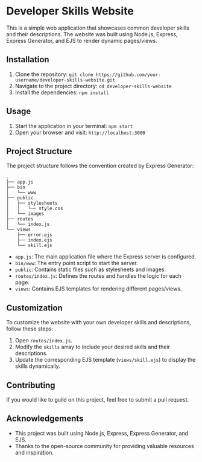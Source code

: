 # Developer Skills Website

This is a simple web application that showcases common developer skills and their descriptions. The website was built using Node.js, Express, Express Generator, and EJS to render dynamic pages/views.

## Installation

1. Clone the repository: `git clone https://github.com/your-username/developer-skills-website.git`
2. Navigate to the project directory: `cd developer-skills-website`
3. Install the dependencies: `npm install`

## Usage

1. Start the application in your terminal: `npm start`
2. Open your browser and visit: `http://localhost:3000`

## Project Structure

The project structure follows the convention created by Express Generator:

```
.
├── app.js
├── bin
│   └── www
├── public
│   ├── stylesheets
│   │   └── style.css
│   └── images
├── routes
│   └── index.js
└── views
    ├── error.ejs
    ├── index.ejs
    └── skill.ejs
```

- `app.js`: The main application file where the Express server is configured.
- `bin/www`: The entry point script to start the server.
- `public`: Contains static files such as stylesheets and images.
- `routes/index.js`: Defines the routes and handles the logic for each page.
- `views`: Contains EJS templates for rendering different pages/views.

## Customization

To customize the website with your own developer skills and descriptions, follow these steps:

1. Open `routes/index.js`.
2. Modify the `skills` array to include your desired skills and their descriptions.
3. Update the corresponding EJS template (`views/skill.ejs`) to display the skills dynamically.

## Contributing

If you would like to guild on this project, feel free to submit a pull request.

## Acknowledgements

- This project was built using Node.js, Express, Express Generator, and EJS.
- Thanks to the open-source community for providing valuable resources and inspiration.